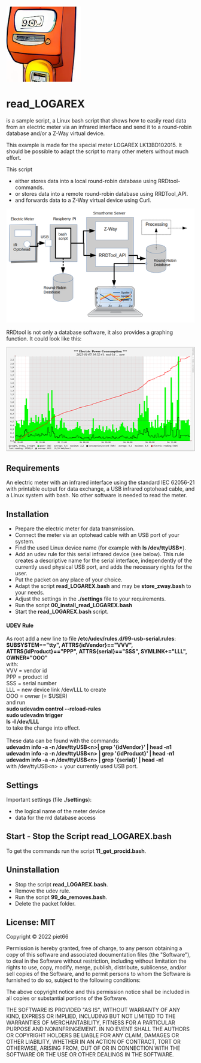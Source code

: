 <!-- use sgmlproc for generating a html file -->

![](icon.png)

# read_LOGAREX

is a sample script, a Linux bash script that shows how to easily read data 
from an electric meter via an infrared interface and send it to a round-robin 
database and/or a Z-Way virtual device.

This example is made for the special meter LOGAREX LK13BD102015. It should be possible to adapt 
the script to many other meters without much effort.

This script
- either stores data into a local round-robin database using RRDtool-commands.
- or stores data into a remote round-robin database using RRDTool_API.
- and forwards data to a Z-Way virtual device using Curl.

![](read_LOGAREX.png)

RRDtool is not only a database software, it also provides a graphing function. It could look like this:

![](example.png)


## Requirements

An electric meter with an infrared interface using the standard IEC 62056-21 with printable output for data exchange, a USB infrared optohead cable, 
and a Linux system with bash.
No other software is needed to read the meter.

## Installation

* Prepare the electric meter for data transmission.
* Connect the meter via an optohead cable with an USB port of your system.
* Find the used Linux device name (for example with **ls /dev/ttyUSB\***).
* Add an udev rule for this serial infrared device (see below). This rule creates a 
descriptive name for the serial interface, independently of the currently used 
physical USB port, and adds the necessary rights for the user.
* Put the packet on any place of your choice. 
* Adapt the script **read_LOGAREX.bash** and may be **store_zway.bash** to your needs.
* Adjust the settings in the **./settings** file to your requirements.
* Run the script **00_install_read_LOGAREX.bash**
* Start the **read_LOGAREX.bash** script.

#### UDEV Rule

As root add a new line to file **/etc/udev/rules.d/99-usb-serial.rules**:
<br>
**SUBSYSTEM=="tty", ATTRS{idVendor}=="VVV", ATTRS{idProduct}=="PPP", 
ATTRS{serial}=="SSS", SYMLINK+="LLL", OWNER="OOO"**
<br>with: 
<br>VVV = vendor id
<br>PPP = product id
<br>SSS = serial number
<br>LLL = new device link /dev/LLL to create
<br>OOO = owner (= $USER)
<br>and run 
<br>**sudo udevadm control --reload-rules**
<br>**sudo udevadm trigger**
<br>**ls -l /dev/LLL**<br>to take the change into effect.
<br><br>
These data can be found with the commands:
<br>**udevadm info -a -n /dev/ttyUSB\<n>| grep '{idVendor}' | head -n1**
<br>**udevadm info -a -n /dev/ttyUSB\<n> | grep '{idProduct}' | head -n1**
<br>**udevadm info -a -n /dev/ttyUSB\<n> | grep '{serial}' | head -n1**
<br>with  /dev/ttyUSB\<n> = your currently used USB port.

## Settings

Important settings (file **./settings**):
* the logical name of the meter device
* data for the rrd database access

## Start - Stop the Script read_LOGAREX.bash

To get the commands run the script **11_get_procid.bash**.

## Uninstallation

* Stop the script **read_LOGAREX.bash**.
* Remove the udev rule.
* Run the script **99_do_removes.bash**.
* Delete the packet folder.

## License: MIT

Copyright © 2022 piet66

Permission is hereby granted, free of charge, to any person obtaining a copy 
of this software and associated documentation files (the "Software"), to deal 
in the Software without restriction, including without limitation the rights 
to use, copy, modify, merge, publish, distribute, sublicense, and/or sell 
copies of the Software, and to permit persons to whom the Software is furnished 
to do so, subject to the following conditions:

The above copyright notice and this permission notice shall be included in all 
copies or substantial portions of the Software.

THE SOFTWARE IS PROVIDED "AS IS", WITHOUT WARRANTY OF ANY KIND, EXPRESS OR 
IMPLIED, INCLUDING BUT NOT LIMITED TO THE WARRANTIES OF MERCHANTABILITY, 
FITNESS FOR A PARTICULAR PURPOSE AND NONINFRINGEMENT. IN NO EVENT SHALL 
THE AUTHORS OR COPYRIGHT HOLDERS BE LIABLE FOR ANY CLAIM, DAMAGES OR OTHER 
LIABILITY, WHETHER IN AN ACTION OF CONTRACT, TORT OR OTHERWISE, ARISING FROM, 
OUT OF OR IN CONNECTION WITH THE SOFTWARE OR THE USE OR OTHER DEALINGS IN THE 
SOFTWARE.


